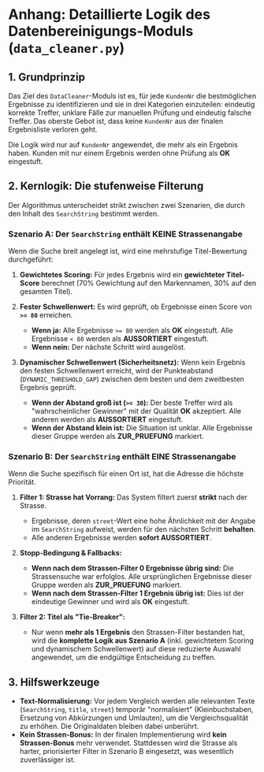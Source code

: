 # Anhang: Detaillierte Logik des Datenbereinigungs-Moduls (`data_cleaner.py`)

## 1. Grundprinzip

Das Ziel des `DataCleaner`-Moduls ist es, für jede `KundenNr` die bestmöglichen Ergebnisse zu identifizieren und sie in drei Kategorien einzuteilen: eindeutig korrekte Treffer, unklare Fälle zur manuellen Prüfung und eindeutig falsche Treffer. Das oberste Gebot ist, dass keine `KundenNr` aus der finalen Ergebnisliste verloren geht.

Die Logik wird nur auf `KundenNr` angewendet, die mehr als ein Ergebnis haben. Kunden mit nur einem Ergebnis werden ohne Prüfung als **OK** eingestuft.

## 2. Kernlogik: Die stufenweise Filterung

Der Algorithmus unterscheidet strikt zwischen zwei Szenarien, die durch den Inhalt des `SearchString` bestimmt werden.

### Szenario A: Der `SearchString` enthält KEINE Strassenangabe

Wenn die Suche breit angelegt ist, wird eine mehrstufige Titel-Bewertung durchgeführt:

1. **Gewichtetes Scoring:** Für jedes Ergebnis wird ein **gewichteter Titel-Score** berechnet (70% Gewichtung auf den Markennamen, 30% auf den gesamten Titel).

2. **Fester Schwellenwert:** Es wird geprüft, ob Ergebnisse einen Score von **`>= 80`** erreichen.
    * **Wenn ja:** Alle Ergebnisse `>= 80` werden als **OK** eingestuft. Alle Ergebnisse `< 80` werden als **AUSSORTIERT** eingestuft.
    * **Wenn nein:** Der nächste Schritt wird ausgelöst.

3. **Dynamischer Schwellenwert (Sicherheitsnetz):** Wenn kein Ergebnis den festen Schwellenwert erreicht, wird der Punkteabstand (`DYNAMIC_THRESHOLD_GAP`) zwischen dem besten und dem zweitbesten Ergebnis geprüft.
    * **Wenn der Abstand groß ist (`>= 30`):** Der beste Treffer wird als "wahrscheinlicher Gewinner" mit der Qualität **OK** akzeptiert. Alle anderen werden als **AUSSORTIERT** eingestuft.
    * **Wenn der Abstand klein ist:** Die Situation ist unklar. Alle Ergebnisse dieser Gruppe werden als **ZUR_PRUEFUNG** markiert.

### Szenario B: Der `SearchString` enthält EINE Strassenangabe

Wenn die Suche spezifisch für einen Ort ist, hat die Adresse die höchste Priorität.

1. **Filter 1: Strasse hat Vorrang:** Das System filtert zuerst **strikt** nach der Strasse.
    * Ergebnisse, deren `street`-Wert eine hohe Ähnlichkeit mit der Angabe im `SearchString` aufweist, werden für den nächsten Schritt **behalten**.
    * Alle anderen Ergebnisse werden **sofort AUSSORTIERT**.

2. **Stopp-Bedingung & Fallbacks:**
    * **Wenn nach dem Strassen-Filter 0 Ergebnisse übrig sind:** Die Strassensuche war erfolglos. Alle ursprünglichen Ergebnisse dieser Gruppe werden als **ZUR_PRUEFUNG** markiert.
    * **Wenn nach dem Strassen-Filter 1 Ergebnis übrig ist:** Dies ist der eindeutige Gewinner und wird als **OK** eingestuft.

3. **Filter 2: Titel als "Tie-Breaker":**
    * Nur wenn **mehr als 1 Ergebnis** den Strassen-Filter bestanden hat, wird die **komplette Logik aus Szenario A** (inkl. gewichtetem Scoring und dynamischem Schwellenwert) auf diese reduzierte Auswahl angewendet, um die endgültige Entscheidung zu treffen.

## 3. Hilfswerkzeuge

* **Text-Normalisierung:** Vor jedem Vergleich werden alle relevanten Texte (`SearchString`, `title`, `street`) temporär "normalisiert" (Kleinbuchstaben, Ersetzung von Abkürzungen und Umlauten), um die Vergleichsqualität zu erhöhen. Die Originaldaten bleiben dabei unberührt.
* **Kein Strassen-Bonus:** In der finalen Implementierung wird **kein Strassen-Bonus** mehr verwendet. Stattdessen wird die Strasse als harter, priorisierter Filter in Szenario B eingesetzt, was wesentlich zuverlässiger ist.
